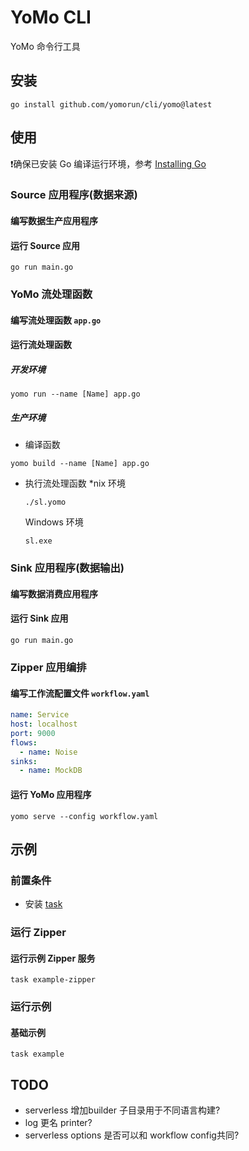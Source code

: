 # YoMo CLI
YoMo 命令行工具

## 安装
```
go install github.com/yomorun/cli/yomo@latest
```

## 使用
❗️确保已安装 Go 编译运行环境，参考 [Installing Go](https://golang.org/doc/install)

### Source 应用程序(数据来源)
#### 编写数据生产应用程序

#### 运行 Source 应用

```
go run main.go
```

### YoMo 流处理函数
#### 编写流处理函数 `app.go`

#### 运行流处理函数

##### 开发环境

```
yomo run --name [Name] app.go
```

##### 生产环境

- 编译函数

```
yomo build --name [Name] app.go
```

- 执行流处理函数
  *nix 环境

    ```
    ./sl.yomo
    ```

	Windows 环境
    ```
    sl.exe
    ```


### Sink 应用程序(数据输出)
#### 编写数据消费应用程序

#### 运行 Sink 应用

```
go run main.go
```

### Zipper 应用编排
#### 编写工作流配置文件 `workflow.yaml`

```yaml
name: Service
host: localhost
port: 9000
flows:
  - name: Noise
sinks:
  - name: MockDB
```

#### 运行 YoMo 应用程序

```
yomo serve --config workflow.yaml
```



## 示例

### 前置条件
- 安装 [task](https://taskfile.dev/#/installation)

### 运行 Zipper 

#### 运行示例 Zipper 服务
```
task example-zipper
```
### 运行示例

#### 基础示例

```
task example
```



## TODO

- serverless 增加builder 子目录用于不同语言构建?
- log 更名 printer?
- serverless options 是否可以和 workflow config共同?


